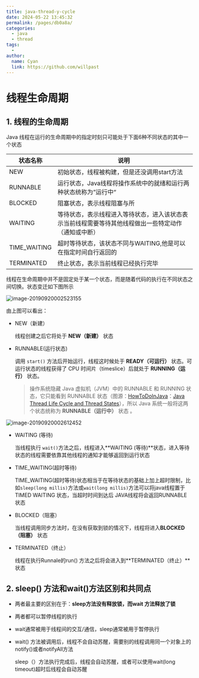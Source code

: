 ```yaml
---
title: java-thread-y-cycle
date: 2024-05-22 13:45:32
permalink: /pages/db0a8a/
categories:
  - java
  - thread
tags:
  - 
author: 
  name: Cyan
  link: https://github.com/willpast
---
```

# 线程生命周期

## 1. 线程的生命周期

Java 线程在运行的生命周期中的指定时刻只可能处于下面6种不同状态的其中一个状态

| 状态名称     | 说明                                                         |
| ------------ | ------------------------------------------------------------ |
| NEW          | 初始状态，线程被构建，但是还没调用start方法                  |
| RUNNABLE     | 运行状态，Java线程将操作系统中的就绪和运行两种状态统称为”运行中“ |
| BLOCKED      | 阻塞状态，表示线程阻塞与所                                   |
| WAITING      | 等待状态，表示线程进入等待状态，进入该状态表示当前线程需要等待其他线程做出一些特定动作（通知或中断） |
| TIME_WAITING | 超时等待状态，该状态不同与WAITING,他是可以在指定时间自行返回的 |
| TERMINATED   | 终止状态，表示当前线程已经执行完毕                           |

线程在生命周期中并不是固定处于某一个状态，而是随着代码的执行在不同状态之间切换。状态变迁如下图所示

![image-20190920002523155](https://zszblog.oss-cn-beijing.aliyuncs.com/zszblog/blogimage-master/img/image-20190920002523155.png)

由上图可以看出：

- NEW（新建）

  线程创建之后它将处于 **NEW（新建）** 状态

- RUNNABLE(运行状态)

  调用 `start()` 方法后开始运行，线程这时候处于 **READY（可运行）** 状态。可运行状态的线程获得了 CPU 时间片（timeslice）后就处于 **RUNNING（运行）** 状态。

	>操作系统隐藏 Java 虚拟机（JVM）中的 RUNNABLE 和 RUNNING 状态，它只能看到 RUNNABLE 状态（图源：[HowToDoInJava](https://howtodoinjava.com/)：[Java Thread Life Cycle and Thread States](https://howtodoinjava.com/java/multi-threading/java-thread-life-cycle-and-thread-states/)），所以 Java 系统一般将这两个状态统称为 **RUNNABLE（运行中）** 状态 。

![image-20190920002612452](https://zszblog.oss-cn-beijing.aliyuncs.com/zszblog/blogimage-master/img/image-20190920002612452.png)

- WAITING (等待)

  当线程执行 `wait()`方法之后，线程进入**WAITING (等待)**状态，进入等待状态的线程需要依靠其他线程的通知才能够返回到运行状态

- TIME_WAITING(超时等待)

  TIME_WAITING(超时等待)状态相当于在等待状态的基础上加上超时限制，比如`sleep(long millis)`方法或`wait(long millis)`方法可以将java线程置于 TIMED WAITING 状态，当超时时间到达后 JAVA线程将会返回RUNNABLE 状态

- BLOCKED（阻塞）

  当线程调用同步方法时，在没有获取到锁的情况下，线程将进入**BLOCKED（阻塞）** 状态

- TERMINATED（终止）

  线程在执行Runnale的run() 方法之后将会进入到**TERMINATED（终止）**状态

## 2. sleep() 方法和wait()方法区别和共同点

- 两者最主要的区别在于：**sleep方法没有释放锁，而wait 方法释放了锁**

- 两者都可以暂停线程的执行

- wait通常被用于线程间的交互/通信，sleep通常被用于暂停执行

- wait() 方法被调用后，线程不会自动苏醒，需要别的线程调用同一个对象上的notify()或者notifyAll方法

  sleep（）方法执行完成后，线程会自动苏醒，或者可以使用wait(long timeout)超时后线程会自动苏醒
